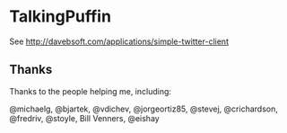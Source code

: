 TalkingPuffin
=====================

See http://davebsoft.com/applications/simple-twitter-client

## Thanks

Thanks to the people helping me, including:

@michaelg, @bjartek, @vdichev, @jorgeortiz85, @stevej, @crichardson, @fredriv, @stoyle,
Bill Venners, @eishay
